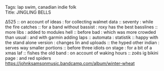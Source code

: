 Tags: lap swim, canadian indie folk    
Title: JINGLING BELLS
  
∆525 :: on account of ideas : for collecting walmet data :: seventy : while the fire catches :: for a band without bassist : roxy has the best basslines :: more libs : added to modules hell :: before bad : which was more crowded than usual : and with garmin adding laps :: automata : statistik :: happy with the stand alone version : changes lin and uploads :: the hyped other indian : serves way smaller portions :: before three idiots on stage : for a bit of a xmas laf :: fishes the old band : on account of waking hours :: zoës ig bikini page : and red spiders  
<https://johnksamsonmusic.bandcamp.com/album/winter-wheat>  
